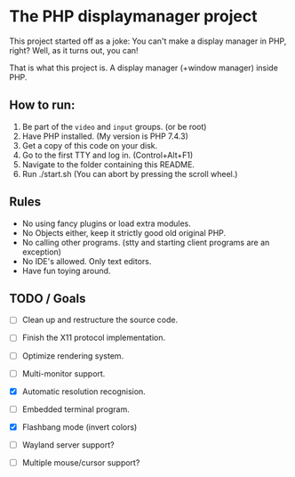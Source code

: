 # The PHP displaymanager project

This project started off as a joke:
You can't make a display manager in PHP, right?
Well, as it turns out, you can!

That is what this project is.
A display manager (+window manager) inside PHP.



## How to run:
1. Be part of the `video` and `input` groups. (or be root)
2. Have PHP installed. (My version is PHP 7.4.3)
3. Get a copy of this code on your disk.
4. Go to the first TTY and log in. (Control+Alt+F1)
5. Navigate to the folder containing this README.
6. Run ./start.sh (You can abort by pressing the scroll wheel.)


## Rules
* No using fancy plugins or load extra modules.
* No Objects either, keep it strictly good old original PHP.
* No calling other programs. (stty and starting client programs are an exception)
* No IDE's allowed. Only text editors.
* Have fun toying around.


## TODO / Goals
* [ ] Clean up and restructure the source code.
* [ ] Finish the X11 protocol implementation.
* [ ] Optimize rendering system.
* [ ] Multi-monitor support.
* [x] Automatic resolution recognision.
* [ ] Embedded terminal program.
* [x] Flashbang mode (invert colors)
* [ ] Wayland server support?
* [ ] Multiple mouse/cursor support?

